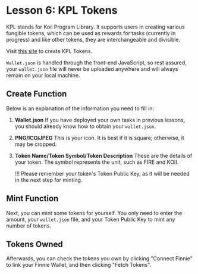 # Lesson 6: KPL Tokens

KPL stands for Koii Program Library. It supports users in creating various fungible tokens, which can be used as rewards for tasks (currently in progress) and like other tokens, they are interchangeable and divisible.

Visit [this site](https://dev-blue-spl-token-creator.vercel.app/) to create KPL Tokens.

`Wallet.json` is handled through the front-end JavaScript, so rest assured, your `wallet.json` file will never be uploaded anywhere and will always remain on your local machine.

## Create Function

Below is an explanation of the information you need to fill in:

1. **Wallet.json**
   If you have deployed your own tasks in previous lessons, you should already know how to obtain your `wallet.json`.

2. **PNG/ICO/JPEG**
   This is your icon. It is best if it is square; otherwise, it may be cropped.

3. **Token Name/Token Symbol/Token Description**
   These are the details of your token. The symbol represents the unit, such as FIRE and KOII. 
   
   !!! Please remember your token's Token Public Key, as it will be needed in the next step for minting.

## Mint Function

Next, you can mint some tokens for yourself. You only need to enter the amount, your `wallet.json` file, and your Token Public Key to mint any number of tokens.

## Tokens Owned

Afterwards, you can check the tokens you own by clicking "Connect Finnie" to link your Finnie Wallet, and then clicking "Fetch Tokens".
